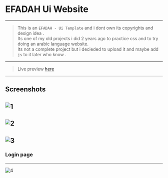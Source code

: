 # EFADAH Ui Website
---

> This is an `EFADAH - Ui Template` and i dont own its copyrights and design idea .\
> Its one of my old projects i did 2 years ago to practice css and to try doing an arabic language website.\
> Its not a complete project but i decieded to upload it and maybe add `js` to it later who know .

---

> Live preview [here](https://ahmedtharwat-at.github.io/EFADAH-Ui-Template/)

---

## Screenshots
![1](https://user-images.githubusercontent.com/89677139/219082581-30dc29e6-cc7d-4585-81e8-c9bea0b709ce.png)
---
![2](https://user-images.githubusercontent.com/89677139/219082633-9769d6b4-358a-4da4-88c6-53ac0379a31f.png)
---
![3](https://user-images.githubusercontent.com/89677139/219083040-fab2a3d4-7a7b-46d9-9573-46fcc339d1c3.png)
---
### Login page
---
![4](https://user-images.githubusercontent.com/89677139/219084526-0a3f86f5-8a2e-4303-8f7c-a0bbe09fac31.png)
